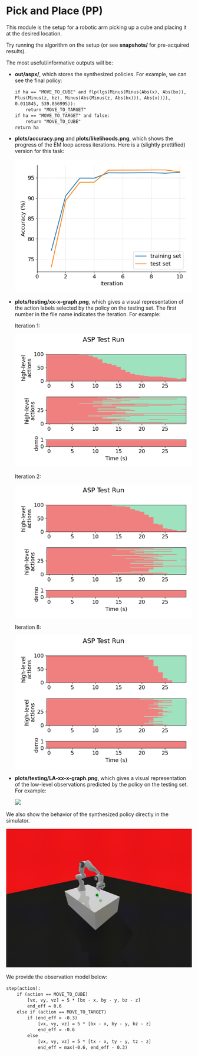# Pick and Place (PP)

This module is the setup for a robotic arm picking up a cube and placing it at the desired location.

Try running the algorithm on the setup (or see **snapshots/** for pre-acquired results).

The most useful/informative outputs will be:
- **out/aspx/**, which stores the synthesized policies. For example, we can see the final policy:
    ```
    if ha == "MOVE_TO_CUBE" and flp(lgs(Minus(Minus(Abs(x), Abs(bx)), Plus(Minus(z, bz), Minus(Abs(Minus(z, Abs(bx))), Abs(x)))), 0.011845, 539.856995)):
        return "MOVE_TO_TARGET"
    if ha == "MOVE_TO_TARGET" and false:
        return "MOVE_TO_CUBE"
    return ha
    ```

- **plots/accuracy.png** and **plots/likelihoods.png**, which shows the progress of the EM loop across iterations. Here is a (slightly prettified) version for this task:

    ![](../assets/PP_plots/accuracy-alt.png)

- **plots/testing/xx-x-graph.png**, which gives a visual representation of the action labels selected by the policy on the testing set. The first number in the file name indicates the iteration. For example:

    Iteration 1:

    ![](../assets/PP_plots/1-1-graph.png)

    Iteration 2:

    ![](../assets/PP_plots/2-1-graph.png)

    Iteration 8:

    ![](../assets/PP_plots/8-1-graph.png)

- **plots/testing/LA-xx-x-graph.png**, which gives a visual representation of the low-level observations predicted by the policy on the testing set. For example:

    ![](../assets/PP_plots/LA-8-2-graph.png)

We also show the behavior of the synthesized policy directly in the simulator.

![](../assets/PP_plots/plunder.gif)


We provide the observation model below:
```
step(action):
    if (action == MOVE_TO_CUBE)
        [vx, vy, vz] = 5 * [bx - x, by - y, bz - z]
        end_eff = 0.6
    else if (action == MOVE_TO_TARGET)
        if (end_eff > -0.3)
            [vx, vy, vz] = 5 * [bx - x, by - y, bz - z]
            end_eff = -0.6
        else
            [vx, vy, vz] = 5 * [tx - x, ty - y, tz - z]
            end_eff = max(-0.6, end_eff - 0.3)
```